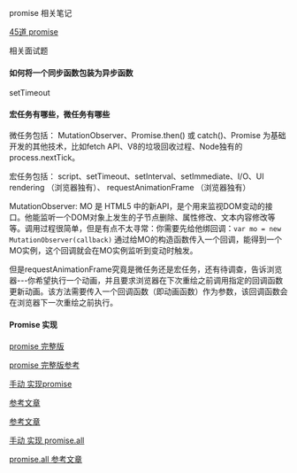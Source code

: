 
promise 相关笔记

[45道 promise](https://juejin.im/post/6844904077537574919)

相关面试题

#### 如何将一个同步函数包装为异步函数

setTimeout

####  宏任务有哪些，微任务有哪些

微任务包括： MutationObserver、Promise.then() 或 catch()、Promise 为基础开发的其他技术，比如fetch API、V8的垃圾回收过程、Node独有的process.nextTick。

宏任务包括： script、setTimeout、setInterval、setImmediate、I/O、UI rendering （浏览器独有）、 requestAnimationFrame （浏览器独有）

MutationObserver: MO 是 HTML5 中的新API，是个用来监视DOM变动的接口。他能监听一个DOM对象上发生的子节点删除、属性修改、文本内容修改等等。调用过程很简单，但是有点不太寻常：你需要先给他绑回调：`var mo = new MutationObserver(callback)` 通过给MO的构造函数传入一个回调，能得到一个MO实例，这个回调就会在MO实例监听到变动时触发。

但是requestAnimationFrame究竟是微任务还是宏任务，还有待调查，告诉浏览器---你希望执行一个动画，并且要求浏览器在下次重绘之前调用指定的回调函数更新动画。该方法需要传入一个回调函数（即动画函数）作为参数，该回调函数会在浏览器下一次重绘之前执行。

#### Promise 实现

[promise 完整版](./promise4.0.js)

[promise 完整版参考](https://juejin.im/post/6844903763178684430)

[手动 实现promise](./promise-note.md)

[参考文章](https://juejin.im/post/6850037281206566919)

[参考文章](https://github.com/careteenL/blog/issues/1)

[手动 实现 promise.all](./api-promise-all.js)

[promise.all 参考文章](https://juejin.im/post/6844904182017687559)












